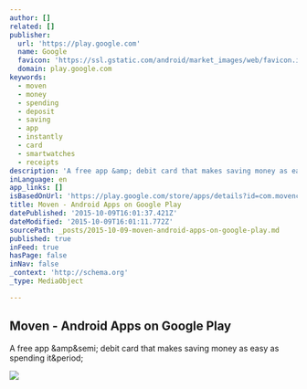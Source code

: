 ```yaml
---
author: []
related: []
publisher:
  url: 'https://play.google.com'
  name: Google
  favicon: 'https://ssl.gstatic.com/android/market_images/web/favicon.ico'
  domain: play.google.com
keywords:
  - moven
  - money
  - spending
  - deposit
  - saving
  - app
  - instantly
  - card
  - smartwatches
  - receipts
description: 'A free app &amp; debit card that makes saving money as easy as spending it.'
inLanguage: en
app_links: []
isBasedOnUrl: 'https://play.google.com/store/apps/details?id=com.movencorp.moven'
title: Moven - Android Apps on Google Play
datePublished: '2015-10-09T16:01:37.421Z'
dateModified: '2015-10-09T16:01:11.772Z'
sourcePath: _posts/2015-10-09-moven-android-apps-on-google-play.md
published: true
inFeed: true
hasPage: false
inNav: false
_context: 'http://schema.org'
_type: MediaObject

---
```

<article style=""><h1>Moven - Android Apps on Google Play</h1><p>A free app &amp;amp&amp;semi; debit card that makes saving money as easy as spending it&amp;period;</p><img src="https://i.ytimg.com/vi/ZLwvTZGMhRE/hqdefault.jpg" /></article>